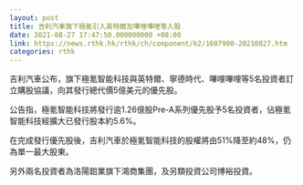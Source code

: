 ```yaml
---
layout: post
title: 吉利汽車旗下極氪引入英特爾及嗶哩嗶哩等入股
date: 2021-08-27 17:47:50.000000000 +08:00
link: https://news.rthk.hk/rthk/ch/component/k2/1607900-20210827.htm
categories: rthk
---
```


吉利汽車公布，旗下極氪智能科技與英特爾、寧德時代、嗶哩嗶哩等5名投資者訂立購股協議，向其發行總代價5億美元的優先股。

公告指，極氪智能科技將發行逾1.26億股Pre-A系列優先股予5名投資者，佔極氪智能科技經擴大已發行股本約5.6%。

在完成發行優先股後，吉利汽車於極氪智能科技的股權將由51%降至約48%，仍為單一最大股東。

另外兩名投資者為洛陽鉬業旗下鴻商集團，及另類投資公司博裕投資。
